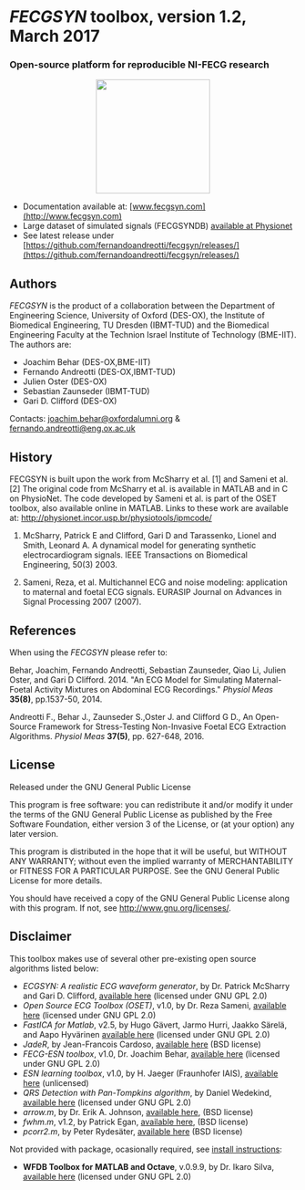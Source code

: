 # _FECGSYN_ toolbox, version 1.2, March 2017

### Open-source platform for reproducible NI-FECG research

<p align="center"><img src="http://fernandoandreotti.github.io/fecgsyn/pages/images/French_fecgsyn.png" width="200"></p>

* Documentation available at: [www.fecgsyn.com](http://www.fecgsyn.com)
* Large dataset of simulated signals (FECGSYNDB) [available at Physionet](http://physionet.org/physiobank/database/fecgsyndb/)
* See latest release under [https://github.com/fernandoandreotti/fecgsyn/releases/](https://github.com/fernandoandreotti/fecgsyn/releases/)


## Authors

_FECGSYN_ is the product of a collaboration between the Department of Engineering Science, University of Oxford (DES-OX), the Institute of Biomedical Engineering, TU Dresden (IBMT-TUD) and the Biomedical Engineering Faculty at the Technion Israel Institute of Technology (BME-IIT). The authors are:
- Joachim Behar (DES-OX,BME-IIT)
- Fernando Andreotti (DES-OX,IBMT-TUD)
- Julien Oster (DES-OX)
- Sebastian Zaunseder (IBMT-TUD) 
- Gari D. Clifford (DES-OX)


Contacts: joachim.behar@oxfordalumni.org & fernando.andreotti@eng.ox.ac.uk


## History

FECGSYN is built upon the work from McSharry et al. [1] and Sameni et al. [2] 
The original code from McSharry et al. is available in MATLAB and in 
C on PhysioNet. The code developed by Sameni et al. 
is part of the OSET toolbox, also available online in MATLAB.
Links to these work are available at: 
http://physionet.incor.usp.br/physiotools/ipmcode/

1. McSharry, Patrick E and Clifford, Gari D and Tarassenko, Lionel and Smith, Leonard A.
A dynamical model for generating synthetic electrocardiogram signals. IEEE Transactions
on Biomedical Engineering,  50(3) 2003.

2. Sameni, Reza, et al. Multichannel ECG and noise modeling: application to
maternal and foetal ECG signals. EURASIP Journal on Advances in Signal Processing
2007 (2007).

## References


When using the _FECGSYN_ please refer to:

Behar, Joachim, Fernando Andreotti, Sebastian Zaunseder, Qiao Li, Julien Oster, and Gari D Clifford. 2014. 
"An ECG Model for Simulating Maternal-Foetal Activity Mixtures on Abdominal ECG Recordings." _Physiol Meas_ **35(8)**, pp.1537-50, 2014.

Andreotti F., Behar J., Zaunseder S.,Oster J. and Clifford G D., An Open-Source Framework for Stress-Testing Non-Invasive Foetal ECG Extraction Algorithms. _Physiol Meas_ **37(5)**, pp. 627-648, 2016.



## License


Released under the GNU General Public License

This program is free software: you can redistribute it and/or modify
it under the terms of the GNU General Public License as published by
the Free Software Foundation, either version 3 of the License, or
(at your option) any later version.
 
This program is distributed in the hope that it will be useful,
but WITHOUT ANY WARRANTY; without even the implied warranty of
MERCHANTABILITY or FITNESS FOR A PARTICULAR PURPOSE.  See the
GNU General Public License for more details.

You should have received a copy of the GNU General Public License
along with this program.  If not, see <http://www.gnu.org/licenses/>.

## Disclaimer

This toolbox makes use of several other pre-existing open source algorithms listed below:

- _ECGSYN: A realistic ECG waveform generator_, by Dr. Patrick McSharry and Gari D. Clifford,  [available here](https://www.physionet.org/physiotools/ecgsyn/) (licensed under GNU GPL 2.0)
- _Open Source ECG Toolbox (OSET)_, v1.0, by Dr. Reza Sameni, [available here](http://oset.ir/) (licensed under GNU GPL 2.0)
- _FastICA for Matlab_, v2.5, by  Hugo Gävert, Jarmo Hurri, Jaakko Särelä, and Aapo Hyvärinen [available here](http://research.ics.aalto.fi/ica/fastica/) (licensed under GNU GPL 2.0)
- _JadeR_, by Jean-Francois Cardoso, [available here](http://perso.telecom-paristech.fr/~cardoso) (BSD license)
- _FECG-ESN toolbox_, v1.0, Dr. Joachim Behar, [available here](http://joachimbehar.comuv.com)  (licensed under GNU GPL 2.0)
- _ESN learning toolbox_, v1.0, by H. Jaeger (Fraunhofer IAIS), [available here](http://reservoir-computing.org/software) (unlicensed)
- _QRS Detection with Pan-Tompkins algorithm_, by Daniel Wedekind, [available here](https://github.com/danielwedekind/qrsdetector)  (licensed under GNU GPL 2.0)
- _arrow.m_, by Dr. Erik A. Johnson, [available here](https://uk.mathworks.com/matlabcentral/fileexchange/278-arrow), (BSD license)
- _fwhm.m_, v1.2, by Patrick Egan, [available here](http://uk.mathworks.com/matlabcentral/fileexchange/10590-fwhm), (BSD license)
- _pcorr2.m_, by Peter Rydesäter, [available here](https://uk.mathworks.com/matlabcentral/fileexchange/4012-prcorr2-10-times-faster-correlation-coef) (BSD license)

Not provided with package, ocasionally required, see [install instructions](http://fernandoandreotti.github.io/fecgsyn/pages/install.html):
- **WFDB Toolbox for MATLAB and Octave**, v.0.9.9, by Dr. Ikaro Silva, [available here](https://www.physionet.org/physiotools/matlab/wfdb-app-matlab/) (licensed under GNU GPL 2.0)
